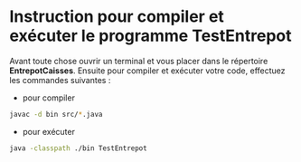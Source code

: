 # Instruction pour compiler et exécuter le programme **TestEntrepot**

Avant toute chose ouvrir un terminal et vous placer dans le répertoire **EntrepotCaisses**. Ensuite pour compiler et exécuter votre code, effectuez les commandes suivantes :


- pour compiler

```bash
javac -d bin src/*.java
```

- pour exécuter

```bash
java -classpath ./bin TestEntrepot
```

